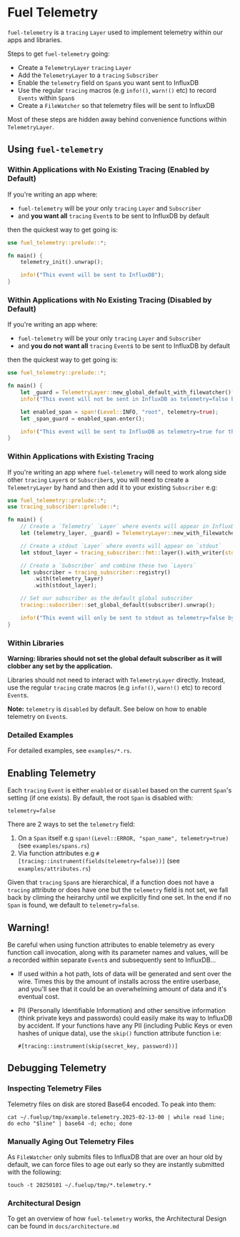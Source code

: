 
# Fuel Telemetry

`fuel-telemetry` is a `tracing` `Layer` used to implement telemetry within our
apps and libraries.

Steps to get `fuel-telemetry` going:

- Create a `TelemetryLayer` `tracing` `Layer`
- Add the `TelemetryLayer` to a `tracing` `Subscriber`
- Enable the `telemetry` field on `Span`s you want sent to InfluxDB
- Use the regular `tracing` macros (e.g `info!()`, `warn!()` etc) to record `Events` within `Span`s
- Create a `FileWatcher` so that telemetry files will be sent to InfluxDB

Most of these steps are hidden away behind convenience functions within `TelemetryLayer`.

## Using `fuel-telemetry`

### Within Applications with No Existing Tracing (Enabled by Default)

If you're writing an app where:

- `fuel-telemetry` will be your only `tracing` `Layer` and `Subscriber`
- and **you want all** `tracing` `Event`s to be sent to InfluxDB by default

then the quickest way to get going is:

```rust
use fuel_telemetry::prelude::*;

fn main() {
    telemetry_init().unwrap();

    info!("This event will be sent to InfluxDB");
}
```

### Within Applications with No Existing Tracing (Disabled by Default)

If you're writing an app where:
- `fuel-telemetry` will be your only `tracing` `Layer` and `Subscriber`
- and **you do not want all** `tracing` `Event`s to be sent to InfluxDB by default

then the quickest way to get going is:

```rust
use fuel_telemetry::prelude::*;

fn main() {
    let _guard = TelemetryLayer::new_global_default_with_filewatcher()?;
    info!("This event will not be sent in InfluxDB as telemetry=false by default");

    let enabled_span = span!(Level::INFO, "root", telemetry=true);
    let _span_guard = enabled_span.enter();

    info!("This event will be sent to InfluxDB as telemetry=true for the current span");
}
```

### Within Applications with Existing Tracing

If you're writing an app where `fuel-telemetry` will need to work along side
other `tracing` `Layer`s or `Subscriber`s, you will need to create a
`TelemetryLayer` by hand and then add it to your existing `Subscriber` e.g:

```rust
use fuel_telemetry::prelude::*;
use tracing_subscriber::prelude::*;

fn main() {
    // Create a `Telemetry` `Layer` where events will appear in InfluxDB
    let (telemetry_layer, _guard) = TelemetryLayer::new_with_filewatcher().unwrap();

    // Create a stdout `Layer` where events will appear on `stdout`
    let stdout_layer = tracing_subscriber::fmt::layer().with_writer(std::io::stdout);

    // Create a `Subscriber` and combine these two `Layers`
    let subscriber = tracing_subscriber::registry()
        .with(telemetry_layer)
        .with(stdout_layer);

    // Set our subscriber as the default global subscriber
    tracing::subscriber::set_global_default(subscriber).unwrap();

    info!("This event will only be sent to stdout as telemetry=false by default");
}
```

### Within Libraries

**Warning: libraries should not set the global default subscriber as it will
clobber any set by the application.**

Libraries should not need to interact with `TelemetryLayer` directly. Instead,
use the regular `tracing` crate macros (e.g `info!()`, `warn!()` etc) to record
`Event`s.

**Note:** `telemetry` is `disabled` by default. See below on how to enable telemetry
on `Event`s.

### Detailed Examples

For detailed examples, see `examples/*.rs`.

## Enabling Telemetry

Each `tracing` `Event` is either `enabled` or `disabled` based on the current
`Span`'s setting (if one exists). By default, the root `Span` is disabled with:

    telemetry=false

There are 2 ways to set the `telemetry` field:

1. On a `Span` itself e.g `span!(Level::ERROR, "span_name", telemetry=true)`
(see `examples/spans.rs`)
1. Via function attributes e.g `#[tracing::instrument(fields(telemetry=false))]`
(see `examples/attributes.rs`)

Given that `tracing` `Span`s are hierarchical, if a function does not have a
`tracing` attribute or does have one but the `telemetry` field is not set, we
fall back by climing the heirarchy until we explicitly find one set. In the end
if no `Span` is found, we default to `telemetry=false`.

## Warning!

Be careful when using function attributes to enable telemetry as every function
call invocation, along with its parameter names and values, will be a recorded
within separate `Event`s and subsequently sent to InfluxDB...

* If used within a hot path, lots of data will be generated and sent over the
wire. Times this by the amount of installs across the entire userbase, and
you'll see that it could be an overwhelming amount of data and it's eventual
cost.

* PII (Personally Identifiable Information) and other sensitive information
  (think private keys and passwords) could easily make its way to InfluxDB by
  accident. If your functions have any PII (including Public Keys or even hashes
  of unique data), use the `skip()` function attribute function i.e:

  `#[tracing::instrument(skip(secret_key, password))]`

## Debugging Telemetry

### Inspecting Telemetry Files

Telemetry files on disk are stored Base64 encoded. To peak into them:

    cat ~/.fuelup/tmp/example.telemetry.2025-02-13-00 | while read line; do echo "$line" | base64 -d; echo; done

### Manually Aging Out Telemetry Files

As `FileWatcher` only submits files to InfluxDB that are over an hour old by
default, we can force files to age out early so they are instantly submitted
with the following:

    touch -t 20250101 ~/.fuelup/tmp/*.telemetry.*

### Architectural Design

To get an overview of how `fuel-telemetry` works, the Architectural Design can
be found in `docs/architecture.md`